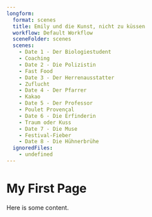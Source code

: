 ```yaml
---
longform:
  format: scenes
  title: Emily und die Kunst, nicht zu küssen
  workflow: Default Workflow
  sceneFolder: scenes
  scenes:
    - Date 1 - Der Biologiestudent
    - Coaching
    - Date 2 - Die Polizistin
    - Fast Food
    - Date 3 - Der Herrenausstatter
    - Zuflucht
    - Date 4 - Der Pfarrer
    - Kakao
    - Date 5 - Der Professor
    - Poulet Provençal
    - Date 6 - Die Erfinderin
    - Traum oder Kuss
    - Date 7 - Die Muse
    - Festival-Fieber
    - Date 8 - Die Hühnerbrühe
  ignoredFiles:
    - undefined
---
```

# My First Page

Here is some content.